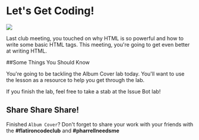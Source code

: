 # Let's Get Coding!

<img src="http://25.media.tumblr.com/7716ef547264521e476a067b1c8d2717/tumblr_mwjlmfJ1vx1rkiuhro1_500.gif">

Last club meeting, you touched on why HTML is so powerful and how to write some basic HTML tags. This meeting, you're going to get even better at writing HTML.

##Some Things You Should Know

You're going to be tackling the Album Cover lab today. You'll want to use the lesson as a resource to help you get through the lab. 

If you finish the lab, feel free to take a stab at the Issue Bot lab!

## Share Share Share!

Finished `Album Cover`? Don't forget to share your work with your friends with the **\#flatironcodeclub** and **\#pharrellneedsme**
